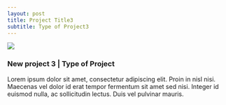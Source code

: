 ```yaml
---
layout: post
title: Project Title3
subtitle: Type of Project3
---
```


<img class="latestprojectpic" src="http://fpoimg.com/1200x900">
<h3>New project 3 | Type of Project</h3>
<p>Lorem ipsum dolor sit amet, consectetur adipiscing elit. Proin in nisl nisi. Maecenas vel dolor id erat tempor fermentum sit amet sed nisi. Integer id euismod nulla, ac sollicitudin lectus. Duis vel pulvinar mauris.
</p>